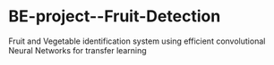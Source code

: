# BE-project--Fruit-Detection
Fruit and Vegetable identification system using efficient convolutional Neural Networks for transfer learning
